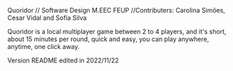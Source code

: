 Quoridor
// Software Design M.EEC FEUP
//Contributers: Carolina Simões, Cesar Vidal and Sofia Silva

Quoridor is a local multiplayer game between 2 to 4 players, and it's short, about 15 minutes per round, quick and easy, you can play anywhere, anytime, one click away.

Version
README edited in 2022/11/22

